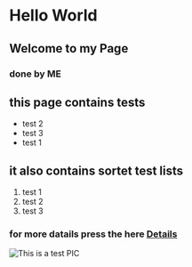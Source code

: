 # Hello World 
## Welcome to my Page
### done by ME

## this page contains tests
* test 2
* test 3
* test 1

## it also contains sortet test lists
1. test 1
2. test 2 
3. test 3

### for more datails press the here [Details](details.md)

![This is a test PIC](san-juan-mountains.avif "San Juan Mountains")